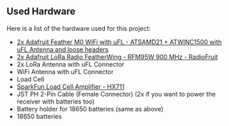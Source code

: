 ## Used Hardware

Here is a list of the hardware used for this project:
- [2x Adafruit Feather M0 WiFi with uFL - ATSAMD21 + ATWINC1500 with uFL Antenna and loose headers](https://www.adafruit.com/product/3061)
- [2x Adafruit LoRa Radio FeatherWing - RFM95W 900 MHz - RadioFruit](https://www.adafruit.com/product/3231)
- 2x LoRa Antenna with uFL Connector
- WiFi Antenna with uFL Connector
- Load Cell  
- [SparkFun Load Cell Amplifier - HX711](https://www.sparkfun.com/products/13879)
- JST PH 2-Pin Cable (Female Connector) (2x if you want to power the receiver with batteries too)
- Battery holder for 18650 batteries (same as above)
- 18650 batteries
